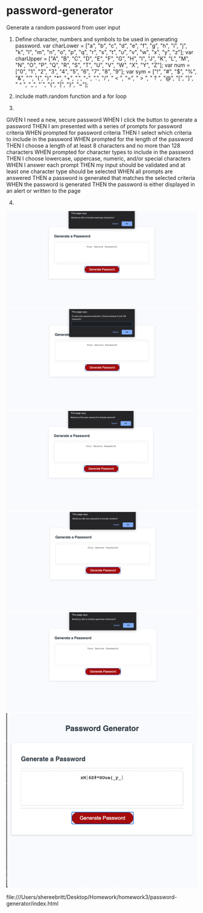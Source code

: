 # password-generator
Generate a random password from user input 

1. Define character, numbers and symbols to be used in generating password. 
var charLower = ["a", "b", "c", "d", "e", "f", "g", "h", "i", "j", "k", "l", "m", "n", "o", "p", "q", "r", "s", "t", "u", "v", "w", "x", "y", "z"];
var charUpper = ["A", "B", "C", "D", "E", "F", "G", "H", "I", "J", "K", "L", "M", "N", "O", "P", "Q", "R", "S", "T", "U", "V", "W", "X", "Y", "Z"];
var num = ["0", "1", "2", "3", "4", "5", "6", "7", "8", "9"];
var sym = ["!", "#", "$", "%", "&", "'", "(", ")", "*", "+", ",", "-", ".", "/", " < ", "=", " > ", " ? ", "@", "[", "]", " ^ ", "_", "`", "{", "|", "}", "~"];

2. include math.random function and a for loop

3.
GIVEN I need a new, secure password
WHEN I click the button to generate a password
THEN I am presented with a series of prompts for password criteria
WHEN prompted for password criteria
THEN I select which criteria to include in the password
WHEN prompted for the length of the password
THEN I choose a length of at least 8 characters and no more than 128 characters
WHEN prompted for character types to include in the password
THEN I choose lowercase, uppercase, numeric, and/or special characters
WHEN I answer each prompt
THEN my input should be validated and at least one character type should be selected
WHEN all prompts are answered
THEN a password is generated that matches the selected criteria
WHEN the password is generated
THEN the password is either displayed in an alert or written to the page

4.
 <img src="./Assets/Prompt1.png">
<img src="./Assets/Prompt2.png">
<img src="./Assets/Prompt3.png">
<img src="./Assets/Prompt4.png">
<img src="./Assets/Prompt5.png">
<img src="./Assets/password.png">

file:///Users/shereebritt/Desktop/Homework/homework3/password-generator/index.html
